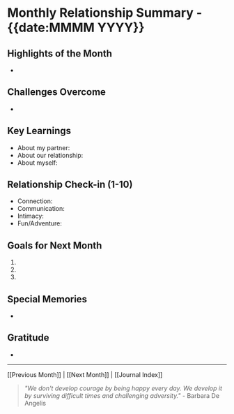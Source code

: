 # Monthly Relationship Summary - {{date:MMMM YYYY}}

## Highlights of the Month
- 
## Challenges Overcome
- 
## Key Learnings
- About my partner:
- About our relationship:
- About myself:

## Relationship Check-in (1-10)
- Connection: 
- Communication: 
- Intimacy: 
- Fun/Adventure: 

## Goals for Next Month
1. 
2. 
3. 

## Special Memories
- 

## Gratitude
- 
---
[[Previous Month]] | [[Next Month]] | [[Journal Index]]

> *"We don't develop courage by being happy every day. We develop it by surviving difficult times and challenging adversity."* - Barbara De Angelis
